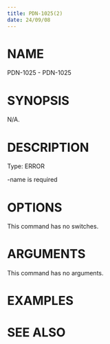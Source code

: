 ```yaml
---
title: PDN-1025(2)
date: 24/09/08
---
```


# NAME

PDN-1025 - PDN-1025

# SYNOPSIS

N/A.

# DESCRIPTION

Type: ERROR

-name is required

# OPTIONS

This command has no switches.

# ARGUMENTS

This command has no arguments.

# EXAMPLES

# SEE ALSO
